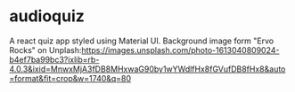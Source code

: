 # audioquiz

A react quiz app styled using Material UI.
Background image form "Ervo Rocks" on Unplash:https://images.unsplash.com/photo-1613040809024-b4ef7ba99bc3?ixlib=rb-4.0.3&ixid=MnwxMjA3fDB8MHxwaG90by1wYWdlfHx8fGVufDB8fHx8&auto=format&fit=crop&w=1740&q=80
